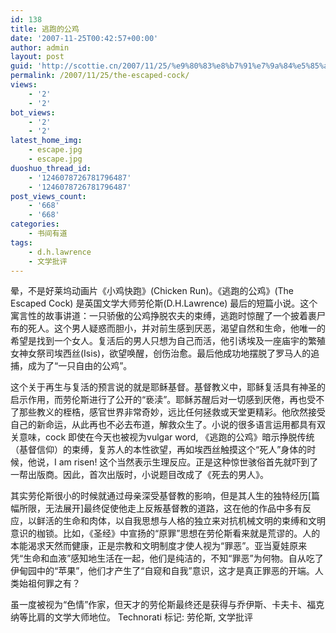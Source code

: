 ```yaml
---
id: 138
title: 逃跑的公鸡
date: '2007-11-25T00:42:57+00:00'
author: admin
layout: post
guid: 'http://scottie.cn/2007/11/25/%e9%80%83%e8%b7%91%e7%9a%84%e5%85%ac%e9%b8%a1/'
permalink: /2007/11/25/the-escaped-cock/
views:
    - '2'
    - '2'
bot_views:
    - '2'
    - '2'
latest_home_img:
    - escape.jpg
    - escape.jpg
duoshuo_thread_id:
    - '1246078726781796487'
    - '1246078726781796487'
post_views_count:
    - '668'
    - '668'
categories:
    - 书间有道
tags:
    - d.h.lawrence
    - 文学批评
---
```


晕，不是好莱坞动画片《小鸡快跑》(Chicken Run)。《逃跑的公鸡》(The Escaped Cock) 是英国文学大师劳伦斯(D.H.Lawrence) 最后的短篇小说。这个寓言性的故事讲道：一只骄傲的公鸡挣脱农夫的束缚，逃跑时惊醒了一个披着裹尸布的死人。这个男人疑惑而胆小，并对前生感到厌恶，渴望自然和生命，他唯一的希望是找到一个女人。复活后的男人只想为自己而活，他引诱埃及一座庙宇的繁殖女神女祭司埃西丝(Isis)，欲望唤醒，创伤治愈。最后他成功地摆脱了罗马人的追捕，成为了“一只自由的公鸡”。

这个关于再生与复活的预言说的就是耶稣基督。基督教义中，耶稣复活具有神圣的启示作用，而劳伦斯进行了公开的“亵渎”。耶稣苏醒后对一切感到厌倦，再也受不了那些教义的桎梏，感官世界非常奇妙，远比任何拯救或天堂更精彩。他欣然接受自己的新命运，从此再也不必去布道，解救众生了。小说的很多语言运用都具有双关意味，cock 即使在今天也被视为vulgar word, 《逃跑的公鸡》暗示挣脱传统（基督信仰）的束缚，复苏人的本性欲望，再如埃西丝触摸这个“死人”身体的时候，他说，I am risen! 这个当然表示生理反应。正是这种惊世骇俗首先就吓到了一帮出版商。因此，首次出版时，小说题目改成了《死去的男人》。

其实劳伦斯很小的时候就通过母亲深受基督教的影响，但是其人生的独特经历[篇幅所限，无法展开]最终促使他走上反叛基督教的道路，这在他的作品中多有反应，以鲜活的生命和肉体，以自我思想与人格的独立来对抗机械文明的束缚和文明意识的枷锁。比如，《圣经》中宣扬的“原罪”思想在劳伦斯看来就是荒谬的。人的本能渴求天然而健康，正是宗教和文明制度才使人视为“罪恶”。亚当夏娃原来凭“生命和血液”感知地生活在一起，他们是纯洁的，不知“罪恶”为何物。自从吃了伊甸园中的“苹果”，他们才产生了“自窥和自我”意识，这才是真正罪恶的开端。人类始祖何罪之有？

虽一度被视为“色情”作家，但天才的劳伦斯最终还是获得与乔伊斯、卡夫卡、福克纳等比肩的文学大师地位。
Technorati 标记: 劳伦斯, 文学批评